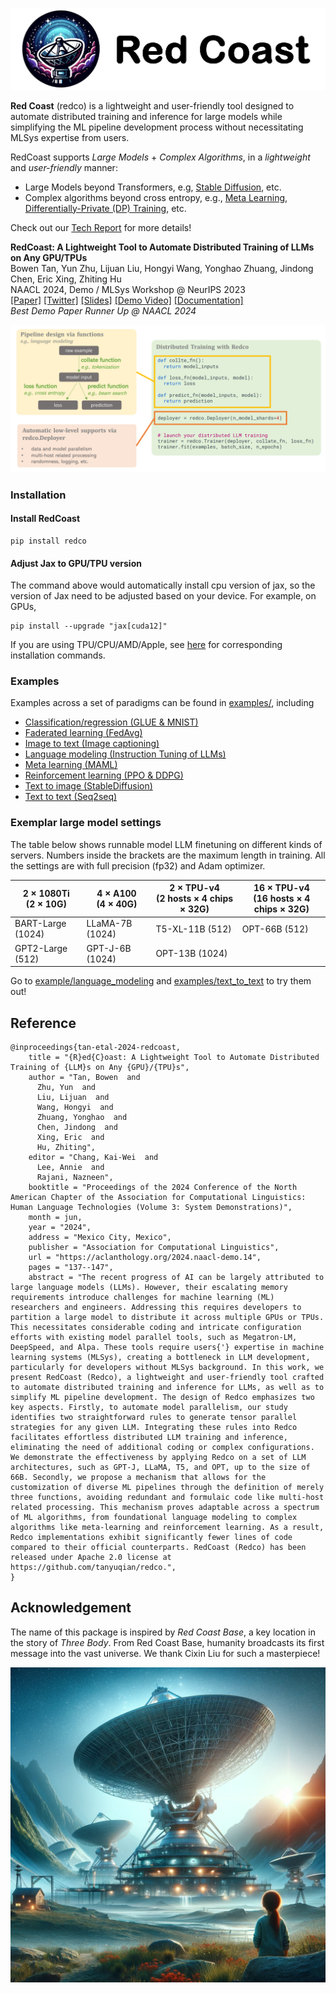 ![](docs/images/redco_banner.png)

**Red Coast** (redco) is a lightweight and user-friendly tool designed to automate distributed training and inference for large models while simplifying the ML pipeline development process without necessitating MLSys expertise from users.

RedCoast supports *Large Models* + *Complex Algorithms*, in a *lightweight* and *user-friendly* manner: 
* Large Models beyond Transformers, e.g, [Stable Diffusion](https://github.com/tanyuqian/redco/tree/master/examples/text_to_image), etc.
* Complex algorithms beyond cross entropy, e.g., [Meta Learning](https://github.com/tanyuqian/redco/tree/master/examples/meta_learning), [Differentially-Private (DP) Training](https://github.com/tanyuqian/redco/tree/master/examples/differential_private_training), etc.

Check out our [Tech Report](https://aclanthology.org/2024.naacl-demo.14/) for more details! 

**RedCoast: A Lightweight Tool to Automate Distributed Training of LLMs on Any GPU/TPUs** \
Bowen Tan, Yun Zhu, Lijuan Liu, Hongyi Wang, Yonghao Zhuang, Jindong Chen, Eric Xing, Zhiting Hu \
NAACL 2024, Demo / MLSys Workshop @ NeurIPS 2023 \
[[Paper]](https://aclanthology.org/2024.naacl-demo.14/) 
[[Twitter]](https://x.com/BowenTan8/status/1730240627068031295?s=20) 
[[Slides]](https://drive.google.com/file/d/1MmBjxP5gInqhg0ydasby2a5UauLZFxQH/view) 
[[Demo Video]](https://bowentan.bitcron.com/RedCoast_demo.webm) 
[[Documentation]](https://tanyuqian.github.io/redco) \
*Best Demo Paper Runner Up @ NAACL 2024*


![](docs/images/redco_coding.png)

### Installation

#### Install RedCoast
```
pip install redco
```

#### Adjust Jax to GPU/TPU version
The command above would automatically install cpu version of jax, so the version of Jax need to be adjusted based on your device. 
For example, on GPUs,
```
pip install --upgrade "jax[cuda12]"
```
If you are using TPU/CPU/AMD/Apple, see [here](https://github.com/google/jax#installation) for corresponding installation commands.


### Examples

Examples across a set of paradigms can be found in [examples/](examples/), including

* [Classification/regression (GLUE & MNIST)](https://github.com/tanyuqian/redco/tree/master/examples/classification_regression)
* [Faderated learning (FedAvg)](https://github.com/tanyuqian/redco/tree/master/examples/faderated_learning)
* [Image to text (Image captioning)](https://github.com/tanyuqian/redco/tree/master/examples/image_to_text)
* [Language modeling (Instruction Tuning of LLMs)](https://github.com/tanyuqian/redco/tree/master/examples/language_modeling)
* [Meta learning (MAML)](https://github.com/tanyuqian/redco/tree/master/examples/meta_learning)
* [Reinforcement learning (PPO & DDPG)](https://github.com/tanyuqian/redco/tree/master/examples/reinforcement_learning)
* [Text to image (StableDiffusion)](https://github.com/tanyuqian/redco/tree/master/examples/text_to_image)
* [Text to text (Seq2seq)](https://github.com/tanyuqian/redco/tree/master/examples/text_to_text)

### Exemplar large model settings

The table below shows runnable model LLM finetuning on different kinds of servers. Numbers inside the brackets are the maximum length in training. All the settings are with full precision (fp32) and Adam optimizer.

| 2 $\times$ 1080Ti <br/>(2 $\times$ 10G) | 4 $\times$ A100 <br/>(4 $\times$ 40G) | 2 $\times$ TPU-v4 <br/>(2 hosts $\times$ 4 chips $\times$ 32G) | 16 $\times$ TPU-v4 <br/>(16 hosts $\times$ 4 chips $\times$ 32G) |
|-----------------------------------------|---------------------------------------|----------------------------------------------------------------|------------------------------------------------------------------|
| BART-Large (1024)                       | LLaMA-7B (1024)                       | T5-XL-11B (512)                                                | OPT-66B (512)                                                    |
| GPT2-Large (512)                        | GPT-J-6B (1024)                       | OPT-13B (1024)                                                 |                                                                  |

Go to [example/language_modeling](https://github.com/tanyuqian/redco/tree/master/examples/language_modeling) and [examples/text_to_text](https://github.com/tanyuqian/redco/tree/master/examples/text_to_text) to try them out!


## Reference
```
@inproceedings{tan-etal-2024-redcoast,
    title = "{R}ed{C}oast: A Lightweight Tool to Automate Distributed Training of {LLM}s on Any {GPU}/{TPU}s",
    author = "Tan, Bowen  and
      Zhu, Yun  and
      Liu, Lijuan  and
      Wang, Hongyi  and
      Zhuang, Yonghao  and
      Chen, Jindong  and
      Xing, Eric  and
      Hu, Zhiting",
    editor = "Chang, Kai-Wei  and
      Lee, Annie  and
      Rajani, Nazneen",
    booktitle = "Proceedings of the 2024 Conference of the North American Chapter of the Association for Computational Linguistics: Human Language Technologies (Volume 3: System Demonstrations)",
    month = jun,
    year = "2024",
    address = "Mexico City, Mexico",
    publisher = "Association for Computational Linguistics",
    url = "https://aclanthology.org/2024.naacl-demo.14",
    pages = "137--147",
    abstract = "The recent progress of AI can be largely attributed to large language models (LLMs). However, their escalating memory requirements introduce challenges for machine learning (ML) researchers and engineers. Addressing this requires developers to partition a large model to distribute it across multiple GPUs or TPUs. This necessitates considerable coding and intricate configuration efforts with existing model parallel tools, such as Megatron-LM, DeepSpeed, and Alpa. These tools require users{'} expertise in machine learning systems (MLSys), creating a bottleneck in LLM development, particularly for developers without MLSys background. In this work, we present RedCoast (Redco), a lightweight and user-friendly tool crafted to automate distributed training and inference for LLMs, as well as to simplify ML pipeline development. The design of Redco emphasizes two key aspects. Firstly, to automate model parallelism, our study identifies two straightforward rules to generate tensor parallel strategies for any given LLM. Integrating these rules into Redco facilitates effortless distributed LLM training and inference, eliminating the need of additional coding or complex configurations. We demonstrate the effectiveness by applying Redco on a set of LLM architectures, such as GPT-J, LLaMA, T5, and OPT, up to the size of 66B. Secondly, we propose a mechanism that allows for the customization of diverse ML pipelines through the definition of merely three functions, avoiding redundant and formulaic code like multi-host related processing. This mechanism proves adaptable across a spectrum of ML algorithms, from foundational language modeling to complex algorithms like meta-learning and reinforcement learning. As a result, Redco implementations exhibit significantly fewer lines of code compared to their official counterparts. RedCoast (Redco) has been released under Apache 2.0 license at https://github.com/tanyuqian/redco.",
}
```

## Acknowledgement


The name of this package is inspired by *Red Coast Base*, a key location in the story of *Three Body*. From Red Coast Base, humanity broadcasts its first message into the vast universe. We thank Cixin Liu for such a masterpiece!

![](docs/images/red_coast.png)